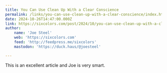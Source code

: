 ```yaml
---
title: You Can Use Clean Up With a Clear Conscience
permalink: /links/you-can-use-clean-up-with-a-clear-conscience/index.html
date: 2024-10-26T14:47:00.000Z
link: https://sixcolors.com/post/2024/10/you-can-use-clean-up-with-a-clear-conscience/
author:
    name: 'Joe Steel'
    web: 'https://sixcolors.com'
    feed: 'http://feedpress.me/sixcolors'
    mastodon: 'https://duck.haus/@joesteel'

---
```


This is an excellent article and Joe is very smart.